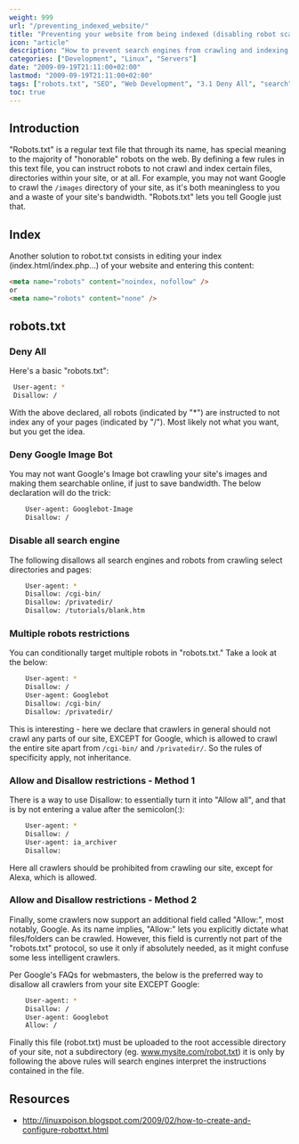 ```yaml
---
weight: 999
url: "/preventing_indexed_website/"
title: "Preventing your website from being indexed (disabling robot scans)"
icon: "article"
description: "How to prevent search engines from crawling and indexing your website using robots.txt file and meta tags"
categories: ["Development", "Linux", "Servers"]
date: "2009-09-19T21:11:00+02:00"
lastmod: "2009-09-19T21:11:00+02:00"
tags: ["robots.txt", "SEO", "Web Development", "3.1 Deny All", "search"]
toc: true
---
```


## Introduction

"Robots.txt" is a regular text file that through its name, has special meaning to the majority of "honorable" robots on the web. By defining a few rules in this text file, you can instruct robots to not crawl and index certain files, directories within your site, or at all. For example, you may not want Google to crawl the `/images` directory of your site, as it's both meaningless to you and a waste of your site's bandwidth. "Robots.txt" lets you tell Google just that.

## Index

Another solution to robot.txt consists in editing your index (index.html/index.php...) of your website and entering this content:

```html
<meta name="robots" content="noindex, nofollow" />
or
<meta name="robots" content="none" />
```

## robots.txt

### Deny All

Here's a basic "robots.txt":

```bash
 User-agent: *
 Disallow: /
```

With the above declared, all robots (indicated by "\*") are instructed to not index any of your pages (indicated by "/"). Most likely not what you want, but you get the idea.

### Deny Google Image Bot

You may not want Google's Image bot crawling your site's images and making them searchable online, if just to save bandwidth. The below declaration will do the trick:

```bash
    User-agent: Googlebot-Image
    Disallow: /
```

### Disable all search engine

The following disallows all search engines and robots from crawling select directories and pages:

```bash
    User-agent: *
    Disallow: /cgi-bin/
    Disallow: /privatedir/
    Disallow: /tutorials/blank.htm
```

### Multiple robots restrictions

You can conditionally target multiple robots in "robots.txt." Take a look at the below:

```bash
    User-agent: *
    Disallow: /
    User-agent: Googlebot
    Disallow: /cgi-bin/
    Disallow: /privatedir/
```

This is interesting - here we declare that crawlers in general should not crawl any parts of our site, EXCEPT for Google, which is allowed to crawl the entire site apart from `/cgi-bin/` and `/privatedir/`. So the rules of specificity apply, not inheritance.

### Allow and Disallow restrictions - Method 1

There is a way to use Disallow: to essentially turn it into "Allow all", and that is by not entering a value after the semicolon(:):

```bash
    User-agent: *
    Disallow: /
    User-agent: ia_archiver
    Disallow:
```

Here all crawlers should be prohibited from crawling our site, except for Alexa, which is allowed.

### Allow and Disallow restrictions - Method 2

Finally, some crawlers now support an additional field called "Allow:", most notably, Google. As its name implies, "Allow:" lets you explicitly dictate what files/folders can be crawled. However, this field is currently not part of the "robots.txt" protocol, so use it only if absolutely needed, as it might confuse some less intelligent crawlers.

Per Google's FAQs for webmasters, the below is the preferred way to disallow all crawlers from your site EXCEPT Google:

```bash
    User-agent: *
    Disallow: /
    User-agent: Googlebot
    Allow: /
```

Finally this file (robot.txt) must be uploaded to the root accessible directory of your site, not a subdirectory (eg. www.mysite.com/robot.txt) it is only by following the above rules will search engines interpret the instructions contained in the file.

## Resources
- http://linuxpoison.blogspot.com/2009/02/how-to-create-and-configure-robottxt.html
